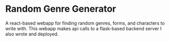 # Random Genre Generator

A react-based webapp for finding random genres, forms, and characters
to write with. This webapp makes api calls to a flask-based
backend server I also wrote and deployed.

